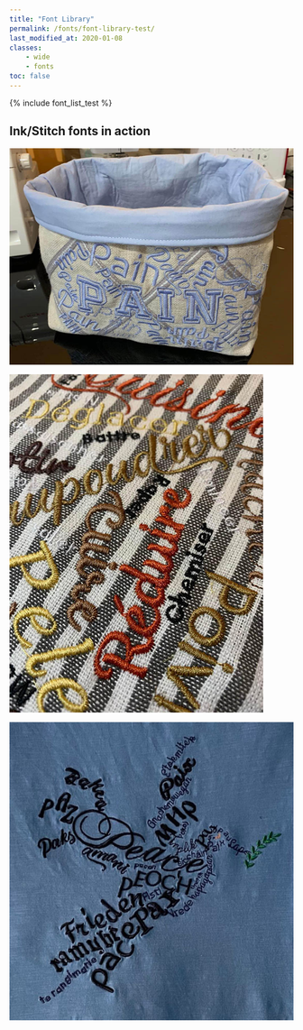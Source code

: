 ```yaml
---
title: "Font Library"
permalink: /fonts/font-library-test/
last_modified_at: 2020-01-08
classes:
    - wide
    - fonts
toc: false
---
```

{% include font_list_test %}

## Ink/Stitch fonts in action

![multifont](/assets/images/fonts/multifont.jpg)

![multifont2](/assets/images/fonts/multifont2.jpg)

![multifont3](/assets/images/fonts/multifont3.jpg)
